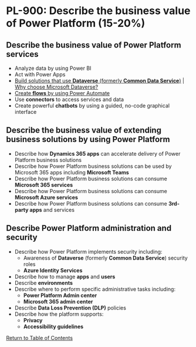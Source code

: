 # PL-900: Describe the business value of Power Platform (15-20%)

## Describe the business value of Power Platform services
- Analyze data by using Power BI
- Act with Power Apps
- [Build solutions that use **Dataverse** (formerly **Common Data Service**)](https://docs.microsoft.com/en-us/powerapps/maker/data-platform/data-platform-intro) | [Why choose Microsoft Dataverse?](https://docs.microsoft.com/en-us/powerapps/maker/data-platform/why-dataverse-overview)
- [Create **flows** by using Power Automate](https://flow.microsoft.com/)
- Use **connectors** to access services and data
- Create powerful **chatbots** by using a guided, no-code graphical interface

## Describe the business value of extending business solutions by using Power Platform
- Describe how **Dynamics 365 apps** can accelerate delivery of Power Platform business solutions
- Describe how Power Platform business solutions can be used by Microsoft 365 apps including **Microsoft Teams**
- Describe how Power Platform business solutions can consume **Microsoft 365 services**
- Describe how Power Platform business solutions can consume **Microsoft Azure services**
- Describe how Power Platform business solutions can consume **3rd-party apps** and services

## Describe Power Platform administration and security
- Describe how Power Platform implements security including:
    - Awareness of **Dataverse** (formerly **Common Data Service**) security roles
    - **Azure Identity Services**
- Describe how to manage **apps** and **users**
- Describe **environments**
- Describe where to perform specific administrative tasks including:
    - **Power Platform Admin center**
    - **Microsoft 365 admin center**
- Describe **Data Loss Prevention (DLP)** policies
- Describe how the platform supports:
    - **Privacy**
    - **Accessibility guidelines**

[Return to Table of Contents](README.md)